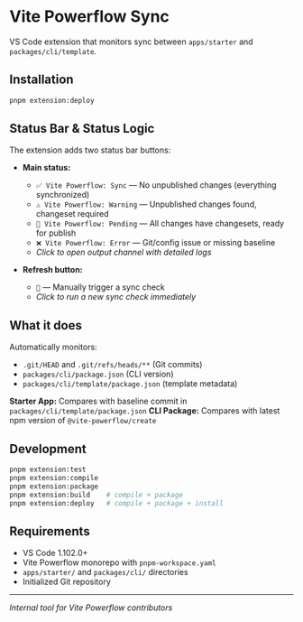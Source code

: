 # Vite Powerflow Sync

VS Code extension that monitors sync between `apps/starter` and `packages/cli/template`.

## Installation

```bash
pnpm extension:deploy
```

## Status Bar & Status Logic

The extension adds two status bar buttons:

- **Main status:**
  - `✅ Vite Powerflow: Sync` — No unpublished changes (everything synchronized)
  - `⚠️ Vite Powerflow: Warning` — Unpublished changes found, changeset required
  - `🚀 Vite Powerflow: Pending` — All changes have changesets, ready for publish
  - `❌ Vite Powerflow: Error` — Git/config issue or missing baseline
  - _Click to open output channel with detailed logs_

- **Refresh button:**
  - `🔄` — Manually trigger a sync check
  - _Click to run a new sync check immediately_

## What it does

Automatically monitors:

- `.git/HEAD` and `.git/refs/heads/**` (Git commits)
- `packages/cli/package.json` (CLI version)
- `packages/cli/template/package.json` (template metadata)

**Starter App:** Compares with baseline commit in `packages/cli/template/package.json`
**CLI Package:** Compares with latest npm version of `@vite-powerflow/create`

## Development

```bash
pnpm extension:test
pnpm extension:compile
pnpm extension:package
pnpm extension:build    # compile + package
pnpm extension:deploy   # compile + package + install
```

## Requirements

- VS Code 1.102.0+
- Vite Powerflow monorepo with `pnpm-workspace.yaml`
- `apps/starter/` and `packages/cli/` directories
- Initialized Git repository

---

_Internal tool for Vite Powerflow contributors_
